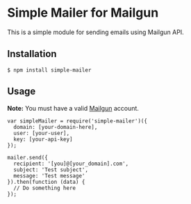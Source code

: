 # Simple Mailer for Mailgun

This is a simple module for sending emails
using Mailgun API.

## Installation 

```
$ npm install simple-mailer
```

## Usage

**Note:** You must have a valid [Mailgun](http://mailgun.com) account.

```
var simpleMailer = require('simple-mailer')({
  domain: [your-domain-here],
  user: [your-user],
  key: [your-api-key] 
});

mailer.send({
  recipient: '[you]@[your_domain].com',
  subject: 'Test subject',
  message: 'Test message'  
}).then(function (data) {
  // Do something here
});
```

